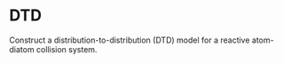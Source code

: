 # DTD
Construct a distribution-to-distribution (DTD) model for a reactive atom-diatom collision system.
